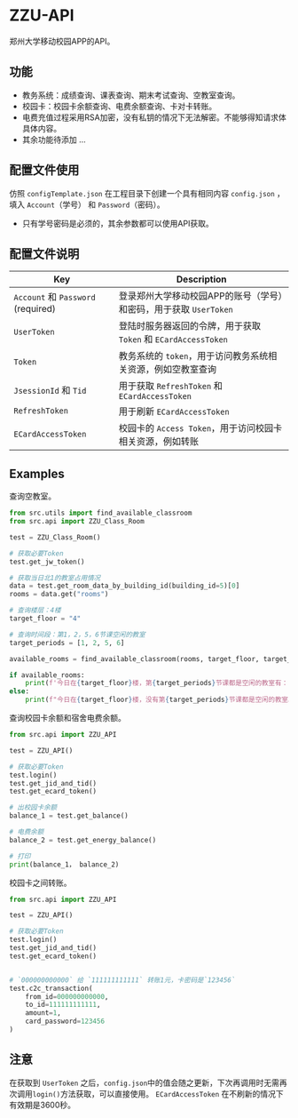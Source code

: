 # ZZU-API
郑州大学移动校园APP的API。

## 功能
* 教务系统：成绩查询、课表查询、期末考试查询、空教室查询。
* 校园卡：校园卡余额查询、电费余额查询、卡对卡转账。
* 电费充值过程采用RSA加密，没有私钥的情况下无法解密。不能够得知请求体具体内容。
* 其余功能待添加 ...

## 配置文件使用
仿照 `configTemplate.json` 在工程目录下创建一个具有相同内容 `config.json` ，填入 `Account`（学号） 和 `Password`（密码）。
* 只有学号密码是必须的，其余参数都可以使用API获取。

## 配置文件说明
|   Key   | Description |
| ----------- | ----------- |
| `Account` 和 `Password` (required)| 登录郑州大学移动校园APP的账号（学号）和密码，用于获取 `UserToken` |
| `UserToken` | 登陆时服务器返回的令牌，用于获取 `Token` 和 `ECardAccessToken` |
| `Token` | 教务系统的 `token`，用于访问教务系统相关资源，例如空教室查询 |
| `JsessionId` 和 `Tid` | 用于获取 `RefreshToken` 和 `ECardAccessToken` |
| `RefreshToken` | 用于刷新 `ECardAccessToken`|
| `ECardAccessToken` | 校园卡的 `Access Token`，用于访问校园卡相关资源，例如转账 |

## Examples

查询空教室。
``` Python
from src.utils import find_available_classroom
from src.api import ZZU_Class_Room

test = ZZU_Class_Room()

# 获取必要Token
test.get_jw_token()

# 获取当日北1的教室占用情况
data = test.get_room_data_by_building_id(building_id=5)[0]
rooms = data.get("rooms")

# 查询楼层：4楼
target_floor = "4"

# 查询时间段：第1，2，5，6节课空闲的教室
target_periods = [1, 2, 5, 6]

available_rooms = find_available_classroom(rooms, target_floor, target_periods)

if available_rooms:
    print(f'今日在{target_floor}楼，第{target_periods}节课都是空闲的教室有：{", ".join(available_rooms)}')
else:
    print(f"今日在{target_floor}楼，没有第{target_periods}节课都是空闲的教室。")
```

查询校园卡余额和宿舍电费余额。
``` Python
from src.api import ZZU_API

test = ZZU_API()

# 获取必要Token
test.login()
test.get_jid_and_tid()
test.get_ecard_token()

# 出校园卡余额
balance_1 = test.get_balance()

# 电费余额
balance_2 = test.get_energy_balance()

# 打印
print(balance_1， balance_2)
```

校园卡之间转账。
``` Python
from src.api import ZZU_API

test = ZZU_API()

# 获取必要Token
test.login()
test.get_jid_and_tid()
test.get_ecard_token()


# `000000000000` 给 `111111111111` 转账1元，卡密码是`123456`
test.c2c_transaction(
    from_id=000000000000,
    to_id=111111111111,
    amount=1,
    card_password=123456
)

```
## 注意
在获取到 `UserToken` 之后，`config.json`中的值会随之更新，下次再调用时无需再次调用`login()`方法获取，可以直接使用。 `ECardAccessToken` 在不刷新的情况下有效期是3600秒。